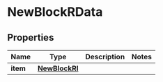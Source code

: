 

# NewBlockRData


## Properties

| Name | Type | Description | Notes |
|------------ | ------------- | ------------- | -------------|
|**item** | [**NewBlockRI**](NewBlockRI.md) |  |  |



